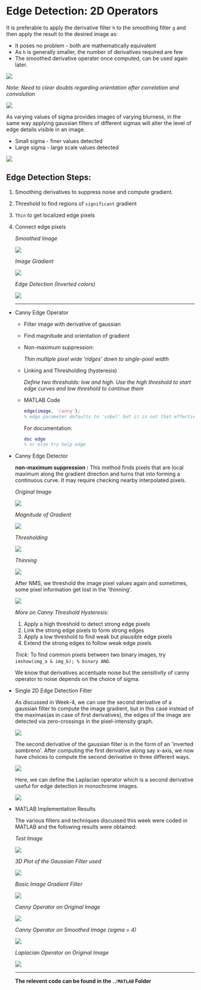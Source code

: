 # Edge Detection: 2D Operators

It is preferable to apply the derivative filter `h` to the smoothing filter `g` and then apply the result to the desired image as:

* It poses no problem - both are mathematically equivalent
* As `h` is generally smaller, the number of derivatives required are few
* The smoothed derivative operater once computed, can be used again later.

![](./assets/pic1.png)

*Note: Need to clear doubts regarding orientation after correlation and convolution*

![](./assets/pic10.png)

As varying values of sigma provides images of varying blurness, in the same way applying gaussian filters of different sigmas will alter the level of edge details visible in an image.

* Small sigma - finer values detected
* Large sigma - large scale values detected

![](./assets/pic2.png)

## Edge Detection Steps:

1. Smoothing derivatives to suppress noise and compute gradient.
1. Threshold to find regions of `significant` gradient
1. `Thin` to get localized edge pixels
1. Connect edge pixels

    *Smoothed Image*

    ![](./assets/p1.png) 

    *Image Gradient*

    ![](./assets/p2.png) 

    *Edge Detection (Inverted colors)*

    ![](./assets/p3.png)

    <hr>
* Canny Edge Operator
    * Filter image with derivative of gaussian
    * Find magnitude and orientation of gradient
    * Non-maximum suppression:

        *Thin multiple pixel wide 'ridges' down to single-pixel width*
      
    * Linking and Thresholding (hysteresis)

        *Define two thresholds: low and high. Use the high threshold to start edge curves and low threshold to continue them*
    
    * MATLAB Code

        ```matlab
        edge(image, 'canny');
        % edge parameter defaults to 'sobel' but it is not that effective
        ```

        
        For documentation:

        ```matlab
        doc edge
        % or else try help edge
        ```
    
* Canny Edge Detector

    **non-maximum suppression :** This method finds pixels that are local maximum along the gradient direction and turns that into forming a continuous curve. It may require checking nearby interpolated pixels.

    *Original Image*

    ![](./assets/picx.png)

    *Magnitude of Gradient*

    ![](./assets/pic3.png)

    *Thresholding* 

    ![](./assets/pic4.png)

    *Thinning* 

    ![](./assets/pic5.png)

    After NMS, we threshold the image pixel values again and sometimes, some pixel information get lost in the 'thinning'.

    ![](./assets/pic6.png)

    *More on Canny Threshold Hysteresis*:
    1. Apply a high threshold to detect strong edge pixels
    1. Link the strong edge pixels to form strong edges
    1. Apply a low threshold to find weak but plausible edge pixels
    1. Extend the strong edges to follow weak edge pixels

    *Trick:* To find common pixels between two binary images, try `imshow(img_a & img_b); % binary AND`.

    We know that derivatives accentuate noise but the sensitivity of canny operator to noise depends on the choice of sigma.

* Single 2D Edge Detection Filter

   As discussed in Week-4, we can use the second derivative of a gaussian filter to compute the image gradient, but in this case instead of the maximas(as in case of first derivatives), the edges of the image are detected via zero-crossings in the pixel-intensity graph. 

    ![](./assets/pic7.png)

   The second derivative of the gaussian filter is in the form of an 'inverted sombreno'. After computing the first derivative along say x-axis, we now have choices to compute the second derivative in three different ways.

   ![](./assets/pic8.png)

   Here, we can define the Laplacian operator which is a second derivative useful for edge detection in monochrome images.

    ![](./assets/pic9.png)

* MATLAB Implementation Results

    The various filters and techniques discussed this week were coded in MATLAB and the following results were obtained:

    *Test Image*

    ![](./test-results/1.png)

    *3D Plot of the Gaussian Filter used*

    ![](./test-results/2.png)

    *Basic Image Gradient Filter*

    ![](./test-results/3.png)

    *Canny Operator on Original Image*

    ![](./test-results/4.png)

    *Canny Operator on Smoothed Image (sigma = 4)*

    ![](./test-results/5.png)

    *Laplacian Operator on Original Image*

    ![](./test-results/6.png)

    <hr>

    **The relevent code can be found in the `./MATLAB` Folder**

